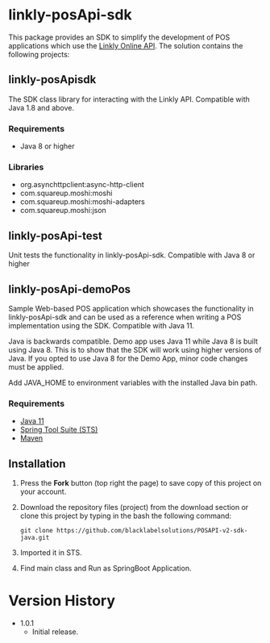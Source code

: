 # linkly-posApi-sdk
This package provides an SDK to simplify the development of POS applications which use the [Linkly Online API](https://linkly.com.au/resources-support/developer-apis). The solution contains the following projects:

## linkly-posApisdk
The SDK class library for interacting with the Linkly API. Compatible with Java 1.8 and above.

### Requirements
* Java 8 or higher

### Libraries
* org.asynchttpclient:async-http-client
* com.squareup.moshi:moshi
* com.squareup.moshi:moshi-adapters
* com.squareup.moshi:json

## linkly-posApi-test
Unit tests the functionality in linkly-posApi-sdk. Compatible with Java 8 or higher


## linkly-posApi-demoPos
Sample Web-based POS application which showcases the functionality in linkly-posApi-sdk and can be used as a reference when writing a POS implementation using the SDK. Compatible with Java 11.

Java is backwards compatible. Demo app uses Java 11 while Java 8 is built using Java 8. This is to show that the SDK will work using higher versions of Java. If you opted to use Java 8 for the Demo App, minor code changes must be applied.

Add JAVA_HOME to environment variables with the installed Java bin path.

### Requirements
* [Java 11](https://www.oracle.com/ph/java/technologies/javase/jdk11-archive-downloads.html)
* [Spring Tool Suite (STS)](https://spring.io/tools)
* [Maven](https://maven.apache.org/download.cgi)

## Installation
1. Press the **Fork** button (top right the page) to save copy of this project on your account.

2. Download the repository files (project) from the download section or clone this project by typing in the bash the following command:

       git clone https://github.com/blacklabelsolutions/POSAPI-v2-sdk-java.git
3. Imported it in STS.
4. Find main class and Run as SpringBoot Application.

# Version History
- 1.0.1
  - Initial release.
